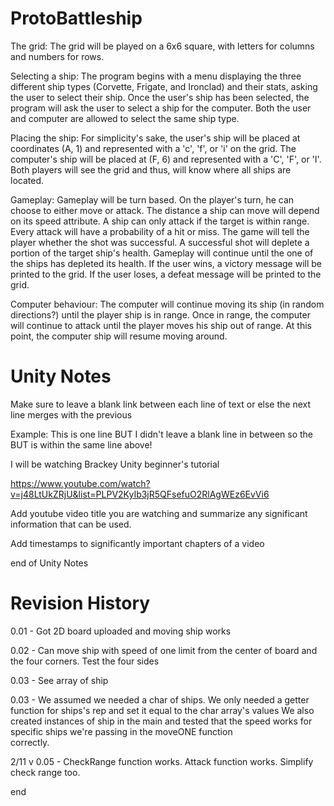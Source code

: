 # ProtoBattleship
The grid: The grid will be played on a 6x6 square, with letters for columns and numbers for rows. 

Selecting a ship: The program begins with a menu displaying the three different ship types (Corvette, Frigate, and Ironclad) and their stats, asking the user to select their ship. Once the user's ship has been selected, the program will ask the user to select a ship for the computer. Both the user and computer are allowed to select the same ship type. 

Placing the ship: For simplicity's sake, the user's ship will be placed at coordinates (A, 1) and represented with a 'c', 'f', or 'i' on the grid. The computer's ship will be placed at (F, 6) and represented with a 'C', 'F', or 'I'. Both players will see the grid and thus, will know where all ships are located. 

Gameplay: Gameplay will be turn based. On the player's turn, he can choose to either move or attack. The distance a ship can move will depend on its speed attribute. A ship can only attack if the target is within range. Every attack will have a probability of a hit or miss. The game will tell the player whether the shot was successful. A successful shot will deplete a portion of the target ship's health. Gameplay will continue until the one of the ships has depleted its health. If the user wins, a victory message will be printed to the grid. If the user loses, a defeat message will be printed to the grid. 

Computer behaviour: The computer will continue moving its ship (in random directions?) until the player ship is in range. Once in range, the computer will continue to attack until the player moves his ship out of range. At this point, the computer ship will resume moving around. 

# Unity Notes
Make sure to leave a blank link between each line of text or else the next line merges with the previous

Example: This is one line
BUT I didn't leave a blank line in between so the BUT is within the same line above!

I will be watching Brackey Unity beginner's tutorial

https://www.youtube.com/watch?v=j48LtUkZRjU&list=PLPV2KyIb3jR5QFsefuO2RlAgWEz6EvVi6

Add youtube video title you are watching and summarize any significant information that can be used.

Add timestamps to significantly important chapters of a video

end of Unity Notes
# Revision History
0.01 - Got 2D board uploaded and moving ship works

0.02 - Can move ship with speed of one limit from the center of board and the four corners. Test the four sides

0.03 - See array of ship

0.03 - We assumed we needed a char of ships. We only needed a getter function for ships's rep and set it equal to the char array's values
       We also created instances of ship in the main and tested that the speed works for specific ships we're passing in the moveONE function                 
       correctly.

2/11 v 0.05 - CheckRange function works. Attack function works. Simplify check range too.

end
